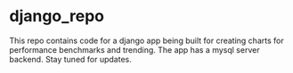 # django_repo

This repo contains code for a django app being built for creating charts for performance benchmarks and trending. The app has a mysql server backend. Stay tuned for updates.
